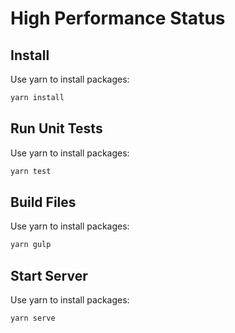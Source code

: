 # High Performance Status

## Install
Use yarn to install packages:
```bash
yarn install
```

## Run Unit Tests
Use yarn to install packages:
```bash
yarn test
```

## Build Files
Use yarn to install packages:
```bash
yarn gulp
```

## Start Server
Use yarn to install packages:
```bash
yarn serve
```

